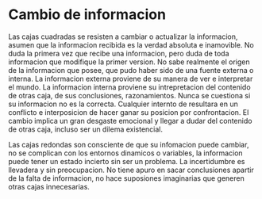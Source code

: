 # Cambio de informacion

Las cajas cuadradas se resisten a cambiar o actualizar la informacion, asumen que la informacion recibida es la verdad absoluta e inamovible. No duda la primera vez que recibe una informacion, pero duda de toda informacion que modifique la primer version. No sabe realmente el origen de la informacion que posee, que pudo haber sido de una fuente externa o interna. La informacion externa proviene de su manera de ver e interpretar el mundo. La informacion interna proviene su intrepretacion del contenido de otras caja, de sus conclusiones, razonamientos. Nunca se cuestiona si su informacion no es la correcta. Cualquier internto de resultara en un conflicto e interposicion de hacer ganar su posicion por confrontacion. El cambio implica un gran desgaste emocional y llegar a dudar del contenido de otras caja, incluso ser un dilema existencial.

Las cajas redondas son consciente de que su infomacion puede cambiar, no se complican con los entornos dinamicos o variables, la informacion puede tener un estado incierto sin ser un problema. La incertidumbre es llevadera y sin preocupacion. No tiene apuro en sacar conclusiones apartir de la falta de informacion, no hace suposiones imaginarias que generen otras cajas innecesarias.
